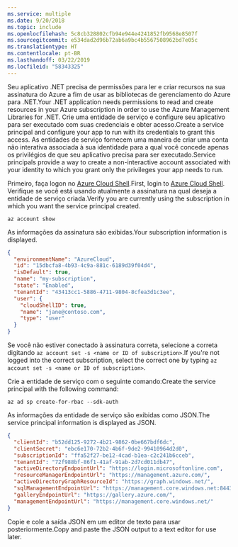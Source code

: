 ```yaml
---
ms.service: multiple
ms.date: 9/20/2018
ms.topic: include
ms.openlocfilehash: 5c8cb328802cfb94e944e4241852fb9568e8507f
ms.sourcegitcommit: e534dad2d96b72ab6a9bc4b5567508962bd7e05c
ms.translationtype: HT
ms.contentlocale: pt-BR
ms.lasthandoff: 03/22/2019
ms.locfileid: "58343325"
---
```

<span data-ttu-id="9a305-101">Seu aplicativo .NET precisa de permissões para ler e criar recursos na sua assinatura do Azure a fim de usar as bibliotecas de gerenciamento do Azure para .NET.</span><span class="sxs-lookup"><span data-stu-id="9a305-101">Your .NET application needs permissions to read and create resources in your Azure subscription in order to use the Azure Management Libraries for .NET.</span></span> <span data-ttu-id="9a305-102">Crie uma entidade de serviço e configure seu aplicativo para ser executado com suas credenciais e obter acesso.</span><span class="sxs-lookup"><span data-stu-id="9a305-102">Create a service principal and configure your app to run with its credentials to grant this access.</span></span> <span data-ttu-id="9a305-103">As entidades de serviço fornecem uma maneira de criar uma conta não interativa associada à sua identidade para a qual você concede apenas os privilégios de que seu aplicativo precisa para ser executado.</span><span class="sxs-lookup"><span data-stu-id="9a305-103">Service principals provide a way to create a non-interactive account associated with your identity to which you grant only the privileges your app needs to run.</span></span>

<span data-ttu-id="9a305-104">Primeiro, faça logon no [Azure Cloud Shell](https://shell.azure.com/bash).</span><span class="sxs-lookup"><span data-stu-id="9a305-104">First, login to [Azure Cloud Shell](https://shell.azure.com/bash).</span></span> <span data-ttu-id="9a305-105">Verifique se você está usando atualmente a assinatura na qual deseja a entidade de serviço criada.</span><span class="sxs-lookup"><span data-stu-id="9a305-105">Verify you are currently using the subscription in which you want the service principal created.</span></span> 

```azurecli-interactive
az account show
```

<span data-ttu-id="9a305-106">As informações da assinatura são exibidas.</span><span class="sxs-lookup"><span data-stu-id="9a305-106">Your subscription information is displayed.</span></span>

```json
{
  "environmentName": "AzureCloud",
  "id": "15dbcfa8-4b93-4c9a-881c-6189d39f04d4",
  "isDefault": true,
  "name": "my-subscription",
  "state": "Enabled",
  "tenantId": "43413cc1-5886-4711-9804-8cfea3d1c3ee",
  "user": {
    "cloudShellID": true,
    "name": "jane@contoso.com",
    "type": "user"
  }
}
```

<span data-ttu-id="9a305-107">Se você não estiver conectado à assinatura correta, selecione a correta digitando `az account set -s <name or ID of subscription>`.</span><span class="sxs-lookup"><span data-stu-id="9a305-107">If you're not logged into the correct subscription, select the correct one by typing `az account set -s <name or ID of subscription>`.</span></span>

<span data-ttu-id="9a305-108">Crie a entidade de serviço com o seguinte comando:</span><span class="sxs-lookup"><span data-stu-id="9a305-108">Create the service principal with the following command:</span></span>

```azurecli-interactive
az ad sp create-for-rbac --sdk-auth
```

<span data-ttu-id="9a305-109">As informações da entidade de serviço são exibidas como JSON.</span><span class="sxs-lookup"><span data-stu-id="9a305-109">The service principal information is displayed as JSON.</span></span>

```json
{
  "clientId": "b52dd125-9272-4b21-9862-0be667bdf6dc",
  "clientSecret": "ebc6e170-72b2-4b6f-9de2-99410964d2d0",
  "subscriptionId": "ffa52f27-be12-4cad-b1ea-c2c241b6cceb",
  "tenantId": "72f988bf-86f1-41af-91ab-2d7cd011db47",
  "activeDirectoryEndpointUrl": "https://login.microsoftonline.com",
  "resourceManagerEndpointUrl": "https://management.azure.com/",
  "activeDirectoryGraphResourceId": "https://graph.windows.net/",
  "sqlManagementEndpointUrl": "https://management.core.windows.net:8443/",
  "galleryEndpointUrl": "https://gallery.azure.com/",
  "managementEndpointUrl": "https://management.core.windows.net/"
}
```

<span data-ttu-id="9a305-110">Copie e cole a saída JSON em um editor de texto para usar posteriormente.</span><span class="sxs-lookup"><span data-stu-id="9a305-110">Copy and paste the JSON output to a text editor for use later.</span></span>

